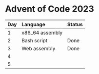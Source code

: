 # Advent of Code 2023

| Day | Language        | Status |
| :-- | :-------------- | :----- |
| 1   | x86_64 assembly |        |
| 2   | Bash script     | Done   |
| 3   | Web assembly    | Done   |
| 4   |                 |        |
| 5   |                 |        |
